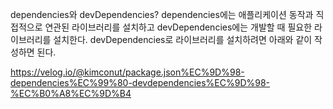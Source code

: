 dependencies와 devDependencies?
dependencies에는 애플리케이션 동작과 직접적으로 연관된 라이브러리를 설치하고
devDependencies에는 개발할 때 필요한 라이브러리를 설치한다.
devDependencies로 라이브러리를 설치하려면 아래와 같이 작성하면 된다.

https://velog.io/@kimconut/package.json%EC%9D%98-dependencies%EC%99%80-devdependencies%EC%9D%98-%EC%B0%A8%EC%9D%B4

